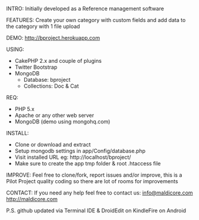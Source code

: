 INTRO:
Initially developed as a Reference management software

FEATURES:
Create your own category with custom fields and add data to the category with 1 file upload

DEMO:
http://bproject.herokuapp.com

USING:
- CakePHP 2.x and couple of plugins
- Twitter Bootstrap
- MongoDB
  - Database: bproject
  - Collections: Doc & Cat

REQ:
- PHP 5.x
- Apache or any other web server
- MongoDB (demo using mongohq.com)

INSTALL:
- Clone or download and extract 
- Setup mongodb settings in app/Config/database.php
- Visit installed URL eg: http://localhost/bproject/
- Make sure to create the app tmp folder & root .htaccess file

IMPROVE:
Feel free to clone/fork, report issues and/or improve, this is a Pilot Project quality coding so there are lot of rooms for improvements

CONTACT:
If you need any help feel free to contact us: 
info@maldicore.com
http://maldicore.com

P.S. github updated via Terminal IDE & DroidEdit on KindleFire on Android